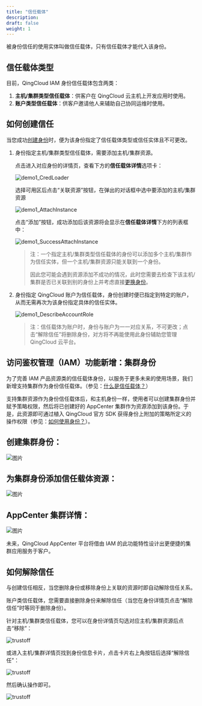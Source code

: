```yaml
---
title: "信任载体"
description:
draft: false
weight: 1
---
```


被身份信任的使用实体叫做信任载体，只有信任载体才能代入该身份。

## 信任载体类型

目前，QingCloud IAM 身份信任载体包含两类：

1. **主机/集群类型信任载体**：供客户在 QingCloud 云主机上开发应用时使用。
2. **账户类型信任载体**：供客户邀请他人来辅助自己协同运维时使用。

## 如何创建信任

当您成功[创建身份](../../manual/role#创建身份)时，便为该身份指定了信任载体类型或信任实体且不可更改。

1. 身份指定主机/集群类型信任载体，需要添加主机/集群资源。

   点击进入对应身份的详情页，查看下方的**信任载体详情**选项卡：

   ![demo1_CredLoader](../../_images/demo1_CredLoader.png)

   选择可用区后点击“关联资源”按钮，在弹出的对话框中选中要添加的主机/集群资源

   ![demo1_AttachInstance](../../_images/demo1_AttachInstance.png)

   点击“添加”按钮，成功添加后该资源将会显示在**信任载体详情**下方的列表框中：

   ![demo1_SuccessAttachInstance](../../_images/demo1_SuccessAttachInstance.png)

   > 注：一个指定主机/集群类型信任载体的身份可以添加多个主机/集群作为信任实体，但一个主机/集群资源只能关联到一个身份。
   >
   > 因此您可能会遇到资源添加不成功的情况，此时您需要去检查下该主机/集群是否已关联到别的身份上并考虑直接[更换身份](../../manual/role#为信任载体资源更换身份)。  

2. 身份指定 QingCloud 账户为信任载体，身份创建时便已指定到特定的账户，从而无需再次为该身份指定具体的信任实体。

   ![demo1_DescribeAccountRole](../../_images/demo1_DescribeAccountRole.png)

   > 注：信任载体为账户时，身份与账户为一一对应关系，不可更改；点击“解除信任”将删除身份，对方将不再能使用此身份辅助您管理 QingCloud 云平台。

## 访问鉴权管理（IAM）功能新增：集群身份

为了完善 IAM 产品资源类的信任载体身份，以服务于更多未来的使用场景，我们新增支持集群作为身份信任载体。（参见：[什么是信任载体？](../../faq/principal)）

支持集群资源作为身份信任载体后，和主机身份一样，使用者可以创建集群身份并赋予策略权限，然后将已创建好的 AppCenter 集群作为资源添加到该身份。于是，此资源即可通过植入 QingCloud 官方 SDK 获得身份上附加的策略所定义的操作权限（参见：[如何使用身份？](../../faq/assume_role)）。

## 创建集群身份：

![图片](../../_images/cluster1.png)

## 为集群身份添加信任载体资源：

![图片](../../_images/cluster2.png)

## AppCenter 集群详情：
![图片](../../_images/cluster3.png)

未来，QingCloud AppCenter 平台将借由 IAM 的此功能特性设计出更便捷的集群应用服务于客户。


## 如何解除信任

与创建信任相反，当您删除身份或移除身份上关联的资源时即自动解除信任关系。

账户类信任载体，您需要直接删除身份来解除信任（当您在身份详情页点击“解除信任”时等同于删除身份）。

针对主机/集群类信任载体，您可以在身份详情页勾选对应主机/集群资源后点击“移除”：

![trustoff](../../_images/trustoff1.png)

或进入主机/集群详情页找到身份信息卡片，点击卡片右上角按钮后选择“解除信任”：

![trustoff](../../_images/trustoff2.png)

然后确认操作即可。

![trustoff](../../_images/trustoff3.png)


